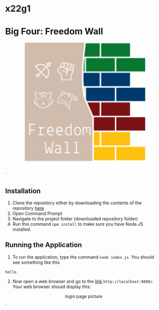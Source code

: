 # x22g1


# Big Four: Freedom Wall


<p align="center">
    <img src="public/img/logo.png">
</p>`

## Installation

1. Clone the repository either by downloading the contents of the repository [here](https://github.com/ccapdev1920T2/x22g1.git)
2. Open Command Prompt
3. Navigate to the project folder (downloaded repository folder) 
4. Run this command `npm install` to make sure you have Node.JS installed.

## Running the Application

1. To run the application, type the command `node index.js`. You should see something like this 
```
hello
```
2. Now open a web browser and go to the [link](http://localhost:9090/) `http://localhost:9090/`. Your web browser should display this:
<p align="center">
    login page picture
</p>`

